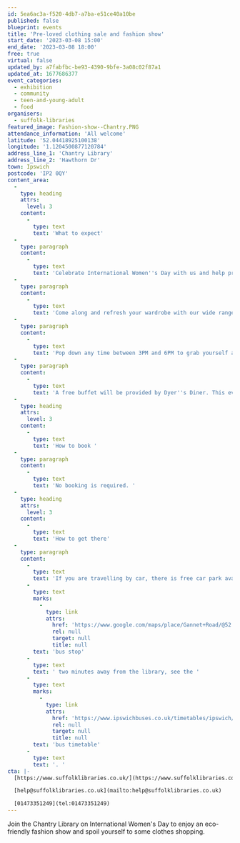 ```yaml
---
id: 5ea6ac3a-f520-4db7-a7ba-e51ce40a10be
published: false
blueprint: events
title: 'Pre-loved clothing sale and fashion show'
start_date: '2023-03-08 15:00'
end_date: '2023-03-08 18:00'
free: true
virtual: false
updated_by: a7fabfbc-be93-4390-9bfe-3a08c02f87a1
updated_at: 1677686377
event_categories:
  - exhibition
  - community
  - teen-and-young-adult
  - food
organisers:
  - suffolk-libraries
featured_image: Fashion-show--Chantry.PNG
attendance_information: 'All welcome'
latitude: '52.04418925100138'
longitude: '1.1204500877120784'
address_line_1: 'Chantry Library'
address_line_2: 'Hawthorn Dr'
town: Ipswich
postcode: 'IP2 0QY'
content_area:
  -
    type: heading
    attrs:
      level: 3
    content:
      -
        type: text
        text: 'What to expect'
  -
    type: paragraph
    content:
      -
        type: text
        text: 'Celebrate International Women''s Day with us and help promote sustainable clothing by visiting our clothing sale and fashion show event!'
  -
    type: paragraph
    content:
      -
        type: text
        text: 'Come along and refresh your wardrobe with our wide range of pre-loved clothing items. Browse the stalls and treat yourself to fun, fizz and fashion at this feel-good event!'
  -
    type: paragraph
    content:
      -
        type: text
        text: 'Pop down any time between 3PM and 6PM to grab yourself a bargain at our clothing sale. The fashion show will take place from 4PM to 4:30PM.'
  -
    type: paragraph
    content:
      -
        type: text
        text: 'A free buffet will be provided by Dyer''s Diner. This event is free to attend but donations are welcome.'
  -
    type: heading
    attrs:
      level: 3
    content:
      -
        type: text
        text: 'How to book '
  -
    type: paragraph
    content:
      -
        type: text
        text: 'No booking is required. '
  -
    type: heading
    attrs:
      level: 3
    content:
      -
        type: text
        text: 'How to get there'
  -
    type: paragraph
    content:
      -
        type: text
        text: 'If you are travelling by car, there is free car park available at the Chantry Library. Alternatively, there is a '
      -
        type: text
        marks:
          -
            type: link
            attrs:
              href: 'https://www.google.com/maps/place/Gannet+Road/@52.0445679,1.1202869,19.25z/data=!4m6!3m5!1s0x47d9a05bb691000f:0xabfcf2882ebddfdb!8m2!3d52.044983!4d1.120213!16s%2Fg%2F1q67vjr8w'
              rel: null
              target: null
              title: null
        text: 'bus stop'
      -
        type: text
        text: ' two minutes away from the library, see the '
      -
        type: text
        marks:
          -
            type: link
            attrs:
              href: 'https://www.ipswichbuses.co.uk/timetables/ipswich/13/'
              rel: null
              target: null
              title: null
        text: 'bus timetable'
      -
        type: text
        text: '. '
cta: |-
  [https://www.suffolklibraries.co.uk/](https://www.suffolklibraries.co.uk/)

  [help@suffolklibraries.co.uk](mailto:help@suffolklibraries.co.uk)

  [01473351249](tel:01473351249)
---
```

Join the Chantry Library on International Women's Day to enjoy an eco-friendly fashion show and spoil yourself to some clothes shopping.